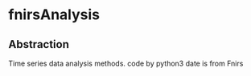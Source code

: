 # fnirsAnalysis
## Abstraction 
Time series data analysis methods.
code by python3
date is from Fnirs
